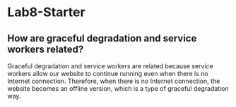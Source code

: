 # Lab8-Starter
## How are graceful degradation and service workers related?
Graceful degradation and service workers are related because service workers allow our website to continue running even when there is no Internet connection. Therefore, when there is no Internet connection, the website becomes an offline version, which is a type of graceful degradation way. 